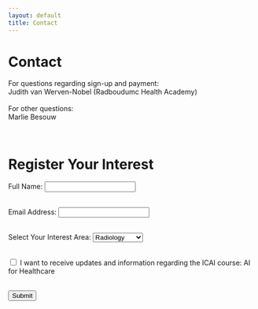 ```yaml
---
layout: default
title: Contact
---
```


# Contact

<div class="content">

For questions regarding sign-up and payment: <br>
    <a href="mailto:judith.vanwerven-nobel@radboudumc.nl" target="_blank">
    <i class="fa-solid fa-envelope"></i> 
    </a>
Judith van Werven-Nobel (Radboudumc Health Academy) <br>
<br>
For other questions: <br>
    <a href="mailto:marlie.besouw@radboudumc.nl" target="_blank">
    <i class="fa-solid fa-envelope"></i> 
    </a>
Marlie Besouw <br>

<br>
</div>


# Register Your Interest

<form id="interestForm">
  
  <label for="name">Full Name:</label>
  <input type="text" id="name" name="name" required><br><br>

  <label for="email">Email Address:</label>
  <input type="email" id="email" name="email" required><br><br>

  <label for="interest">Select Your Interest Area:</label>
  <select id="interest" name="interest" required>
    <option value="Radiology">Radiology</option>
    <option value="Radiotherapy">Radiotherapy</option>
    <option value="Cardiology">Cardiology</option>
    <option value="Pathology">Pathology</option>
  </select><br><br>

  <label>
    <input type="checkbox" id="updates" name="updates" required>
    I want to receive updates and information regarding the ICAI course: AI for Healthcare
  </label><br><br>

  <button type="submit">Submit</button>

</form>

<p id="responseMessage" style="display: none;"></p>

<script>
document.getElementById("interestForm").addEventListener("submit", function(event){
    event.preventDefault(); // Prevent form from submitting normally

    var formData = new FormData(this);
    fetch("https://script.google.com/macros/s/AKfycbxrictys5kyh8TBDn3zqqSVU6G07PYJL9RQYXUTAWknX5JMfBigJmKurx_tZsHLLiLO/exec", {
        method: "POST",
        body: formData
    })
    .then(response => response.text())
    .then(data => {
        document.getElementById("interestForm").style.display = "none"; // Hide the form
        document.getElementById("responseMessage").style.display = "block";
        document.getElementById("responseMessage").innerHTML = "Thank you! Your response has been recorded.";
    })
    .catch(error => console.error("Error:", error));
});
</script>


